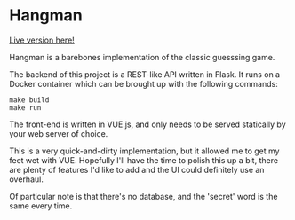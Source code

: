 # Hangman

[Live version here!](https://hangman.demelo.dev)

Hangman is a barebones implementation of the classic guesssing game.

The backend of this project is a REST-like API written in Flask. It runs on a Docker container which can be brought up with the following commands:
```
make build
make run
```

The front-end is written in VUE.js, and only needs to be served statically by your web server of choice.


This is a very quick-and-dirty implementation, but it allowed me to get my feet wet with VUE. Hopefully I'll have the time to polish this up a bit, there are plenty of features I'd like to add and the UI could definitely use an overhaul.

Of particular note is that there's no database, and the 'secret' word is the same every time.
